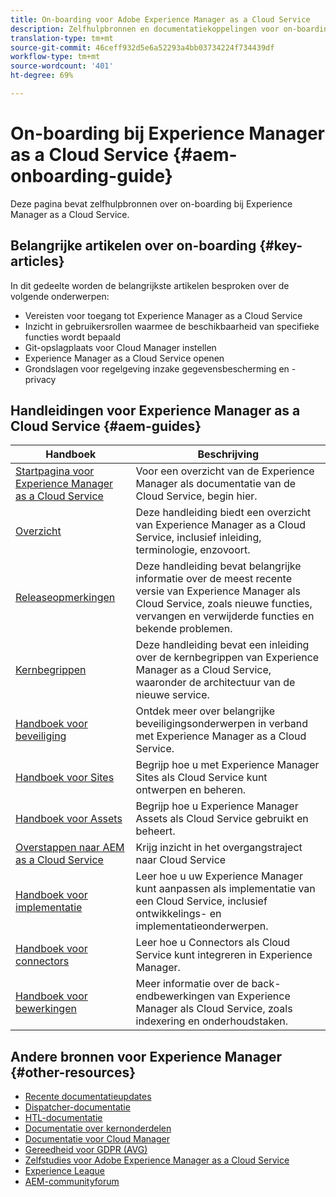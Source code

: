 ```yaml
---
title: On-boarding voor Adobe Experience Manager as a Cloud Service
description: Zelfhulpbronnen en documentatiekoppelingen voor on-boarding bij Adobe Experience Manager as a Cloud Service
translation-type: tm+mt
source-git-commit: 46ceff932d5e6a52293a4bb03734224f734439df
workflow-type: tm+mt
source-wordcount: '401'
ht-degree: 69%

---
```



# On-boarding bij Experience Manager as a Cloud Service {#aem-onboarding-guide}

Deze pagina bevat zelfhulpbronnen over on-boarding bij Experience Manager as a Cloud Service.

## Belangrijke artikelen over on-boarding {#key-articles}

In dit gedeelte worden de belangrijkste artikelen besproken over de volgende onderwerpen:

* Vereisten voor toegang tot Experience Manager as a Cloud Service
* Inzicht in gebruikersrollen waarmee de beschikbaarheid van specifieke functies wordt bepaald
* Git-opslagplaats voor Cloud Manager instellen
* Experience Manager as a Cloud Service openen
* Grondslagen voor regelgeving inzake gegevensbescherming en -privacy

## Handleidingen voor Experience Manager as a Cloud Service {#aem-guides}

| Handboek | Beschrijving |
|---|---|
| [Startpagina voor Experience Manager as a Cloud Service](/help/landing/home.md) | Voor een overzicht van de Experience Manager als documentatie van de Cloud Service, begin hier. |
| [Overzicht](/help/overview/home.md) | Deze handleiding biedt een overzicht van Experience Manager as a Cloud Service, inclusief inleiding, terminologie, enzovoort. |
| [Releaseopmerkingen](/help/release-notes/home.md) | Deze handleiding bevat belangrijke informatie over de meest recente versie van Experience Manager als Cloud Service, zoals nieuwe functies, vervangen en verwijderde functies en bekende problemen. |
| [Kernbegrippen](/help/core-concepts/home.md) | Deze handleiding bevat een inleiding over de kernbegrippen van Experience Manager as a Cloud Service, waaronder de architectuur van de nieuwe service. |
| [Handboek voor beveiliging](/help/security/home.md) | Ontdek meer over belangrijke beveiligingsonderwerpen in verband met Experience Manager as a Cloud Service. |
| [Handboek voor Sites](/help/sites-cloud/home.md) | Begrijp hoe u met Experience Manager Sites als Cloud Service kunt ontwerpen en beheren. |
| [Handboek voor Assets](/help/assets/home.md) | Begrijp hoe u Experience Manager Assets als Cloud Service gebruikt en beheert. |
| [Overstappen naar AEM as a Cloud Service](/help/move-to-cloud-service/home.md) | Krijg inzicht in het overgangstraject naar Cloud Service |
| [Handboek voor implementatie](/help/implementing/home.md) | Leer hoe u uw Experience Manager kunt aanpassen als implementatie van een Cloud Service, inclusief ontwikkelings- en implementatieonderwerpen. |
| [Handboek voor connectors](/help/connectors/home.md) | Leer hoe u Connectors als Cloud Service kunt integreren in Experience Manager. |
| [Handboek voor bewerkingen](/help/operations/home.md) | Meer informatie over de back-endbewerkingen van Experience Manager als Cloud Service, zoals indexering en onderhoudstaken. |

## Andere bronnen voor Experience Manager {#other-resources}

* [Recente documentatieupdates](https://helpx.adobe.com/experience-manager/documentation-updates.html#AEMasaCloudService)
* [Dispatcher-documentatie](/help/implementing/dispatcher/overview.md)
* [HTL-documentatie](https://docs.adobe.com/content/help/en/experience-manager-htl/using/overview.html)
* [Documentatie over kernonderdelen](https://docs.adobe.com/content/help/en/experience-manager-core-components/using/introduction.html)
* [Documentatie voor Cloud Manager](https://docs.adobe.com/content/help/en/experience-manager-cloud-manager/using/introduction-to-cloud-manager.html)
* [Gereedheid voor GDPR (AVG)](/help/onboarding/data-privacy-and-protection-readiness/aem-readiness.md)
* [Zelfstudies voor Adobe Experience Manager as a Cloud Service](https://docs.adobe.com/content/help/en/experience-manager-learn/cloud-service/overview.html)
* [Experience League](https://guided.adobe.com/?promoid=K42KVXHD&amp;mv=other#solutions/experience-manager)
* [AEM-communityforum](https://forums.adobe.com/community/experience-cloud/marketing-cloud/experience-manager)